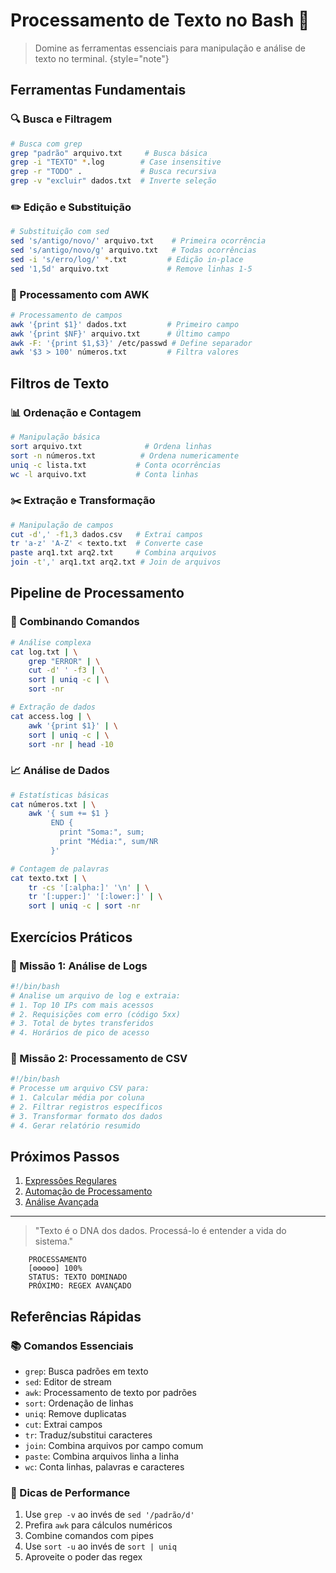 # Processamento de Texto no Bash 📝

> Domine as ferramentas essenciais para manipulação e análise de texto no terminal.
> {style="note"}

## Ferramentas Fundamentais

### 🔍 Busca e Filtragem
```bash
# Busca com grep
grep "padrão" arquivo.txt     # Busca básica
grep -i "TEXTO" *.log        # Case insensitive
grep -r "TODO" .             # Busca recursiva
grep -v "excluir" dados.txt  # Inverte seleção
```

### ✏️ Edição e Substituição
```bash
# Substituição com sed
sed 's/antigo/novo/' arquivo.txt    # Primeira ocorrência
sed 's/antigo/novo/g' arquivo.txt   # Todas ocorrências
sed -i 's/erro/log/' *.txt         # Edição in-place
sed '1,5d' arquivo.txt             # Remove linhas 1-5
```

### 🔧 Processamento com AWK
```bash
# Processamento de campos
awk '{print $1}' dados.txt         # Primeiro campo
awk '{print $NF}' arquivo.txt      # Último campo
awk -F: '{print $1,$3}' /etc/passwd # Define separador
awk '$3 > 100' números.txt         # Filtra valores
```

## Filtros de Texto

### 📊 Ordenação e Contagem
```bash
# Manipulação básica
sort arquivo.txt              # Ordena linhas
sort -n números.txt          # Ordena numericamente
uniq -c lista.txt           # Conta ocorrências
wc -l arquivo.txt           # Conta linhas
```

### ✂️ Extração e Transformação
```bash
# Manipulação de campos
cut -d',' -f1,3 dados.csv   # Extrai campos
tr 'a-z' 'A-Z' < texto.txt  # Converte case
paste arq1.txt arq2.txt     # Combina arquivos
join -t',' arq1.txt arq2.txt # Join de arquivos
```

## Pipeline de Processamento

### 🔄 Combinando Comandos
```bash
# Análise complexa
cat log.txt | \
    grep "ERROR" | \
    cut -d' ' -f3 | \
    sort | uniq -c | \
    sort -nr

# Extração de dados
cat access.log | \
    awk '{print $1}' | \
    sort | uniq -c | \
    sort -nr | head -10
```

### 📈 Análise de Dados
```bash
# Estatísticas básicas
cat números.txt | \
    awk '{ sum += $1 } 
         END { 
           print "Soma:", sum;
           print "Média:", sum/NR 
         }'

# Contagem de palavras
cat texto.txt | \
    tr -cs '[:alpha:]' '\n' | \
    tr '[:upper:]' '[:lower:]' | \
    sort | uniq -c | sort -nr
```

## Exercícios Práticos

### 🎯 Missão 1: Análise de Logs
```bash
#!/bin/bash
# Analise um arquivo de log e extraia:
# 1. Top 10 IPs com mais acessos
# 2. Requisições com erro (código 5xx)
# 3. Total de bytes transferidos
# 4. Horários de pico de acesso
```

### 🎯 Missão 2: Processamento de CSV
```bash
#!/bin/bash
# Processe um arquivo CSV para:
# 1. Calcular média por coluna
# 2. Filtrar registros específicos
# 3. Transformar formato dos dados
# 4. Gerar relatório resumido
```

## Próximos Passos

1. [Expressões Regulares](regular-expressions.md)
2. [Automação de Processamento](text-processing-automation.md)
3. [Análise Avançada](text-analysis.md)

---

> "Texto é o DNA dos dados. Processá-lo é entender a vida do sistema."

```ascii
    PROCESSAMENTO
    [⚙️⚙️⚙️⚙️⚙️] 100%
    STATUS: TEXTO DOMINADO
    PRÓXIMO: REGEX AVANÇADO
```

## Referências Rápidas

### 📚 Comandos Essenciais
- `grep`: Busca padrões em texto
- `sed`: Editor de stream
- `awk`: Processamento de texto por padrões
- `sort`: Ordenação de linhas
- `uniq`: Remove duplicatas
- `cut`: Extrai campos
- `tr`: Traduz/substitui caracteres
- `join`: Combina arquivos por campo comum
- `paste`: Combina arquivos linha a linha
- `wc`: Conta linhas, palavras e caracteres

### 🚀 Dicas de Performance
1. Use `grep -v` ao invés de `sed '/padrão/d'`
2. Prefira `awk` para cálculos numéricos
3. Combine comandos com pipes
4. Use `sort -u` ao invés de `sort | uniq`
5. Aproveite o poder das regex